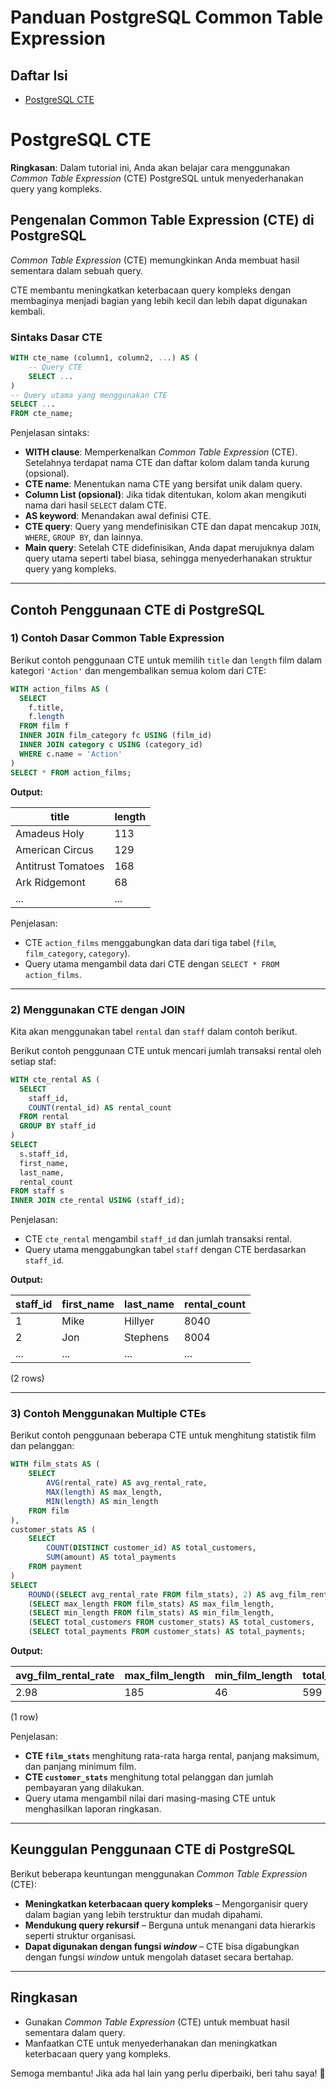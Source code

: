# Panduan PostgreSQL Common Table Expression

## Daftar Isi

- [PostgreSQL CTE](#postgresql-cte)

# PostgreSQL CTE

**Ringkasan**: Dalam tutorial ini, Anda akan belajar cara menggunakan *Common Table Expression* (CTE) PostgreSQL untuk menyederhanakan query yang kompleks.

## Pengenalan Common Table Expression (CTE) di PostgreSQL

*Common Table Expression* (CTE) memungkinkan Anda membuat hasil sementara dalam sebuah query.

CTE membantu meningkatkan keterbacaan query kompleks dengan membaginya menjadi bagian yang lebih kecil dan lebih dapat digunakan kembali.

### Sintaks Dasar CTE

```sql
WITH cte_name (column1, column2, ...) AS (
    -- Query CTE
    SELECT ...
)
-- Query utama yang menggunakan CTE
SELECT ...
FROM cte_name;
```

Penjelasan sintaks:
- **WITH clause**: Memperkenalkan *Common Table Expression* (CTE). Setelahnya terdapat nama CTE dan daftar kolom dalam tanda kurung (opsional).
- **CTE name**: Menentukan nama CTE yang bersifat unik dalam query.
- **Column List (opsional)**: Jika tidak ditentukan, kolom akan mengikuti nama dari hasil `SELECT` dalam CTE.
- **AS keyword**: Menandakan awal definisi CTE.
- **CTE query**: Query yang mendefinisikan CTE dan dapat mencakup `JOIN`, `WHERE`, `GROUP BY`, dan lainnya.
- **Main query**: Setelah CTE didefinisikan, Anda dapat merujuknya dalam query utama seperti tabel biasa, sehingga menyederhanakan struktur query yang kompleks.

---

## Contoh Penggunaan CTE di PostgreSQL

### 1) Contoh Dasar Common Table Expression

Berikut contoh penggunaan CTE untuk memilih `title` dan `length` film dalam kategori `'Action'` dan mengembalikan semua kolom dari CTE:

```sql
WITH action_films AS (
  SELECT
    f.title,
    f.length
  FROM film f
  INNER JOIN film_category fc USING (film_id)
  INNER JOIN category c USING (category_id)
  WHERE c.name = 'Action'
)
SELECT * FROM action_films;
```

**Output:**

|          title          | length |
|-------------------------|--------|
| Amadeus Holy            |    113 |
| American Circus         |    129 |
| Antitrust Tomatoes      |    168 |
| Ark Ridgemont           |     68 |
| ...                     | ...    |

Penjelasan:
- CTE `action_films` menggabungkan data dari tiga tabel (`film`, `film_category`, `category`).
- Query utama mengambil data dari CTE dengan `SELECT * FROM action_films`.

---

### 2) Menggunakan CTE dengan JOIN

Kita akan menggunakan tabel `rental` dan `staff` dalam contoh berikut.

Berikut contoh penggunaan CTE untuk mencari jumlah transaksi rental oleh setiap staf:

```sql
WITH cte_rental AS (
  SELECT
    staff_id,
    COUNT(rental_id) AS rental_count
  FROM rental
  GROUP BY staff_id
)
SELECT
  s.staff_id,
  first_name,
  last_name,
  rental_count
FROM staff s
INNER JOIN cte_rental USING (staff_id);
```

Penjelasan:
- CTE `cte_rental` mengambil `staff_id` dan jumlah transaksi rental.
- Query utama menggabungkan tabel `staff` dengan CTE berdasarkan `staff_id`.

**Output:**

| staff_id | first_name | last_name | rental_count |
|----------|------------|-----------|--------------|
|        1 | Mike       | Hillyer   |         8040 |
|        2 | Jon        | Stephens  |         8004 |
| ...      | ...        | ...       | ...          |

(2 rows)


---

### 3) Contoh Menggunakan Multiple CTEs

Berikut contoh penggunaan beberapa CTE untuk menghitung statistik film dan pelanggan:

```sql
WITH film_stats AS (
    SELECT
        AVG(rental_rate) AS avg_rental_rate,
        MAX(length) AS max_length,
        MIN(length) AS min_length
    FROM film
),
customer_stats AS (
    SELECT
        COUNT(DISTINCT customer_id) AS total_customers,
        SUM(amount) AS total_payments
    FROM payment
)
SELECT
    ROUND((SELECT avg_rental_rate FROM film_stats), 2) AS avg_film_rental_rate,
    (SELECT max_length FROM film_stats) AS max_film_length,
    (SELECT min_length FROM film_stats) AS min_film_length,
    (SELECT total_customers FROM customer_stats) AS total_customers,
    (SELECT total_payments FROM customer_stats) AS total_payments;
```

**Output:**

| avg_film_rental_rate | max_film_length | min_film_length | total_customers | total_payments |
|----------------------|-----------------|-----------------|-----------------|----------------|
|                 2.98 |             185 |              46 |             599 |       61312.04 |

(1 row)

Penjelasan:
- **CTE `film_stats`** menghitung rata-rata harga rental, panjang maksimum, dan panjang minimum film.
- **CTE `customer_stats`** menghitung total pelanggan dan jumlah pembayaran yang dilakukan.
- Query utama mengambil nilai dari masing-masing CTE untuk menghasilkan laporan ringkasan.

---

## Keunggulan Penggunaan CTE di PostgreSQL

Berikut beberapa keuntungan menggunakan *Common Table Expression* (CTE):

- **Meningkatkan keterbacaan query kompleks** – Mengorganisir query dalam bagian yang lebih terstruktur dan mudah dipahami.
- **Mendukung query rekursif** – Berguna untuk menangani data hierarkis seperti struktur organisasi.
- **Dapat digunakan dengan fungsi *window*** – CTE bisa digabungkan dengan fungsi *window* untuk mengolah dataset secara bertahap.

---

## Ringkasan

- Gunakan *Common Table Expression* (CTE) untuk membuat hasil sementara dalam query.
- Manfaatkan CTE untuk menyederhanakan dan meningkatkan keterbacaan query yang kompleks.

Semoga membantu! Jika ada hal lain yang perlu diperbaiki, beri tahu saya! 🚀
